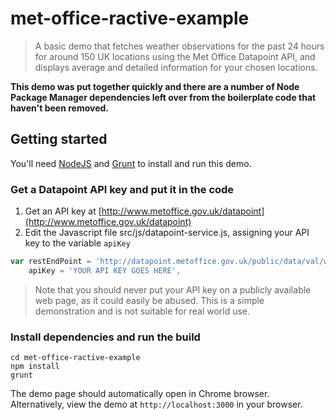 # met-office-ractive-example

> A basic demo that fetches weather observations for the past 24 hours for around 150 UK locations using the Met Office Datapoint API, and displays average and detailed information for your chosen locations.

**This demo was put together quickly and there are a number of Node Package Manager dependencies left over from the boilerplate code that haven't been removed.** 

## Getting started

You'll need [NodeJS](https://nodejs.org/) and [Grunt](http://gruntjs.com/) to install and run this demo.

### Get a Datapoint API key and put it in the code

1. Get an API key at [http://www.metoffice.gov.uk/datapoint](http://www.metoffice.gov.uk/datapoint)
2. Edit the Javascript file src/js/datapoint-service.js, assigning your API key to the variable `apiKey`

```js
var restEndPoint = 'http://datapoint.metoffice.gov.uk/public/data/val/wxobs/all/json/',
    apiKey = 'YOUR API KEY GOES HERE',
```

> Note that you should never put your API key on a publicly available web page, as it could easily be abused. This is a simple demonstration and is not suitable for real world use.

### Install dependencies and run the build

```shell
cd met-office-ractive-example
npm install
grunt
```

The demo page should automatically open in Chrome browser. Alternatively, view the demo at `http://localhost:3000` in your browser.